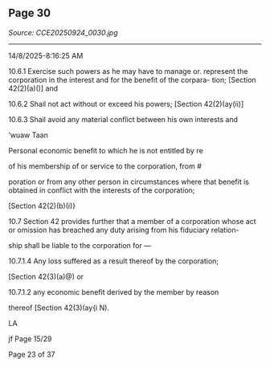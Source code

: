 ## Page 30

*Source: CCE20250924_0030.jpg*

---

14/8/2025-8:16:25 AM

10.6.1 Exercise such powers as he may have to manage or. represent
the corporation in the interest and for the benefit of the corpara-
tion; [Section 42(2)(a)()] and

10.6.2 Shail not act without or exceed his powers; [Section 42(2)(ay(ii)]

10.6.3 Shail avoid any material conflict between his own interests and

‘wuaw Taan

Personal economic benefit to which he is not entitled by re

of his membership of or service to the corporation, from #

poration or from any other person in circumstances where that
benefit is obtained in conflict with the interests of the corporation;

[Section 42(2)(b)(i)}

10.7 Section 42 provides further that a member of a corporation whose act
or omission has breached any duty arising from his fiduciary relation-

ship shall be liable to the corporation for —

10.7.1.4 Any loss suffered as a result thereof by the corporation;

[Section 42(3)(a)@) or

10.7.1.2 any economic benefit derived by the member by reason

thereof [Section 42(3)(ay{i N).

LA

jf Page 15/29

Page 23 of 37